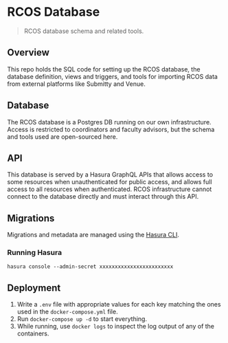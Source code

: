 # RCOS Database

> RCOS database schema and related tools.

## Overview

This repo holds the SQL code for setting up the RCOS database, the database
definition, views and triggers, and tools for importing RCOS data from external
platforms like Submitty and Venue.

## Database

The RCOS database is a Postgres DB running on our own infrastructure. Access is
restricted to coordinators and faculty advisors, but the schema and tools used
are open-sourced here.

## API

This database is served by a Hasura GraphQL APIs that
allows access to some resources when unauthenticated for public access, and
allows full access to all resources when authenticated. RCOS infrastructure
cannot connect to the database directly and must interact through this API.

## Migrations

Migrations and metadata are managed using the [Hasura CLI](https://hasura.io/docs/1.0/graphql/core/hasura-cli/index.html).

### Running Hasura

```
hasura console --admin-secret xxxxxxxxxxxxxxxxxxxxxxxx
```

## Deployment

1. Write a `.env` file with appropriate values for each key matching the ones used in the `docker-compose.yml` file.
2. Run `docker-compose up -d` to start everything.
3. While running, use `docker logs` to inspect the log output of any of the containers.
